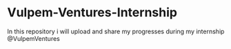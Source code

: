 # Vulpem-Ventures-Internship
In this repository i will upload and share my progresses during my internship @VulpemVentures
